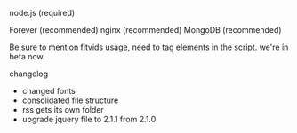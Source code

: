 node.js (required)


Forever (recommended) 
nginx (recommended)
MongoDB (recommended)


Be sure to mention fitvids usage, need to tag elements in the script.
we're in beta now.


changelog

- changed fonts
- consolidated file structure
- rss gets its own folder
- upgrade jquery file to 2.1.1 from 2.1.0
